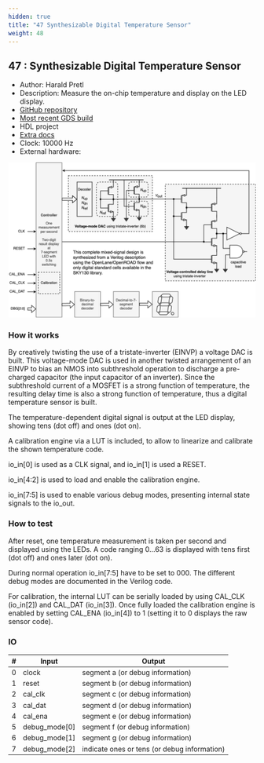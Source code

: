 ```yaml
---
hidden: true
title: "47 Synthesizable Digital Temperature Sensor"
weight: 48
---
```


## 47 : Synthesizable Digital Temperature Sensor

* Author: Harald Pretl
* Description: Measure the on-chip temperature and display on the LED display.
* [GitHub repository](https://github.com/hpretl/tt03-tempsensor)
* [Most recent GDS build](https://github.com/hpretl/tt03-tempsensor/actions/runs/4784301820)
* HDL project
* [Extra docs](https://github.com/hpretl/tt03-tempsensor/blob/main/README.md)
* Clock: 10000 Hz
* External hardware: 

![picture](images/synthesized_temperature_sensor.png)

### How it works

By creatively twisting the use of a tristate-inverter (EINVP) a voltage DAC is built. This
voltage-mode DAC is used in another twisted arrangement of an EINVP to bias an NMOS into
subthreshold operation to discharge a pre-charged capacitor (the input capacitor of an inverter).
Since the subthreshold current of a MOSFET is a strong function of temperature, the resulting
delay time is also a strong function of temperature, thus a digital temperature sensor is built.

The temperature-dependent digital signal is output at the LED display, showing tens (dot off) and ones (dot on).

A calibration engine via a LUT is included, to allow to linearize and calibrate the shown
temperature code.

io_in[0] is used as a CLK signal, and io_in[1] is used a RESET.

io_in[4:2] is used to load and enable the calibration engine.

io_in[7:5] is used to enable various debug modes, presenting internal state signals to the io_out.


### How to test

After reset, one temperature measurement is taken per second and displayed using the LEDs. A code ranging 0...63 is
displayed with tens first (dot off) and ones later (dot on).

During normal operation io_in[7:5] have to be set to 000. The different debug modes are documented in the Verilog code.

For calibration, the internal LUT can be serially loaded by using CAL_CLK (io_in[2]) and CAL_DAT (io_in[3]). Once fully
loaded the calibration engine is enabled by setting CAL_ENA (io_in[4]) to 1 (setting it to 0 displays the raw sensor
code).


### IO

| # | Input        | Output       |
|---|--------------|--------------|
| 0 | clock  | segment a (or debug information) |
| 1 | reset  | segment b (or debug information) |
| 2 | cal_clk  | segment c (or debug information) |
| 3 | cal_dat  | segment d (or debug information) |
| 4 | cal_ena  | segment e (or debug information) |
| 5 | debug_mode[0]  | segment f (or debug information) |
| 6 | debug_mode[1]  | segment g (or debug information) |
| 7 | debug_mode[2]  | indicate ones or tens (or debug information) |
